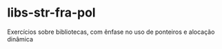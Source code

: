 # libs-str-fra-pol
Exercícios sobre bibliotecas, com ênfase no uso de ponteiros e alocação dinâmica
